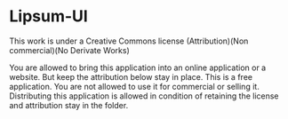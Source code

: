 # Lipsum-UI
This work is under a Creative Commons license (Attribution)(Non commercial)(No Derivate Works)

You are allowed to bring this application into an online application or a website. But keep the attribution below stay in place.
This is a free application. You are not allowed to use it for commercial or selling it. Distributing this application is allowed in condition of retaining the license and attribution stay in the folder.

